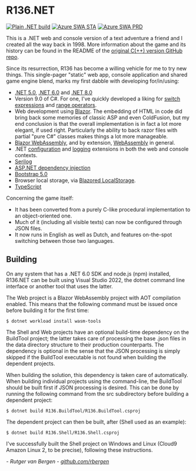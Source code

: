 # R136.NET
[![Plain .NET build](https://github.com/rbergen/R136.NET/actions/workflows/dotnet.yml/badge.svg)](https://github.com/rbergen/R136.NET/actions/workflows/dotnet.yml) [![Azure SWA STA](https://github.com/rbergen/R136.NET/actions/workflows/azure-static-web-apps-red-glacier-092896803.yml/badge.svg)](https://github.com/rbergen/R136.NET/actions/workflows/azure-static-web-apps-red-glacier-092896803.yml)  [![Azure SWA PRD](https://github.com/rbergen/R136.NET/actions/workflows/azure-static-web-apps-proud-sand-070C70F03.yml/badge.svg)](https://github.com/rbergen/R136.NET/actions/workflows/azure-static-web-apps-proud-sand-070C70F03.yml)

This is a .NET web and console version of a text adventure a friend and I created all the way back in 1998. 
More information about the game and its history can be found in the README of the 
[original C(++) version GitHub repo](https://github.com/rbergen/R136).

Since its resurrection, R136 has become a willing vehicle for me to try new things. This single-pager "static" web app, 
console application and shared game engine blend, marks my first dabble with developing for/in/using:
* [.NET 5.0](https://dotnet.microsoft.com/download/dotnet/5.0), [.NET 6.0](https://dotnet.microsoft.com/download/dotnet/6.0) and [.NET 8.0](https://dotnet.microsoft.com/download/dotnet/8.0)
* Version 9.0 of C#. For one, I've quickly developed a liking for 
[switch expressions](https://docs.microsoft.com/en-us/dotnet/csharp/language-reference/operators/switch-expression) 
and [range operators](https://docs.microsoft.com/en-us/dotnet/csharp/tutorials/ranges-indexes).
* Web development using [Blazor](https://dotnet.microsoft.com/apps/aspnet/web-apps/blazor). The embedding of HTML 
in code did bring back some memories of classic ASP and even ColdFusion, but my end conclusion is that the overall 
implementation is in fact a lot more elegant, if used right. Particularly the ability to back razor files with 
partial "pure C#" classes makes things a lot more manageable.
* [Blazor WebAssembly](https://docs.microsoft.com/en-gb/aspnet/core/blazor/?view=aspnetcore-5.0#blazor-webassembly), 
and by extension, [WebAssembly](https://webassembly.org/) in general. 
* .NET [configuration](https://docs.microsoft.com/en-us/dotnet/core/extensions/configuration-providers) 
and [logging](https://docs.microsoft.com/en-us/dotnet/core/extensions/logging) extensions in both the web and console contexts.
* [Serilog](https://serilog.net/)
* [ASP.NET dependency injection](https://docs.microsoft.com/en-us/aspnet/core/fundamentals/dependency-injection?view=aspnetcore-5.0)
* [Bootstrap 5.0](https://getbootstrap.com/docs/5.0/getting-started/introduction/)
* Browser local storage, via [Blazored LocalStorage](https://github.com/Blazored/LocalStorage).
* [TypeScript](https://www.typescriptlang.org/)

Concerning the game itself:
* It has been converted from a purely C-like procedural implementation to an object-oriented one.
* Much of it (including all visible texts) can now be configured through JSON files. 
* It now runs in English as well as Dutch, and features on-the-spot switching between those two languages.

## Building
On any system that has a .NET 6.0 SDK and node.js (npm) installed, R136.NET can be built using Visual Studio 2022, the dotnet command line interface or another tool that uses the latter.

The Web project is a Blazor WebAssembly project with AOT compilation enabled. This means that the following command must be issued once before building it for the first time:
```
$ dotnet workload install wasm-tools
```

The Shell and Web projects have an optional build-time dependency on the BuildTool project; the latter takes care of processing the base .json files in the data directory structure to their production counterparts. The dependency is optional in the sense that the JSON processing is simply skipped if the BuildTool executable is not found when building the dependent projects.

When building the solution, this dependency is taken care of automatically. When building individual projects using the command-line, the BuildTool should be built first if JSON processing is desired. This can be done by running the following command from the src subdirectory before building a dependent project:

```
$ dotnet build R136.BuildTool/R136.BuildTool.csproj
```

The dependent project can then be built, after (Shell used as an example):

```
$ dotnet build R136.Shell/R136.Shell.csproj
```

I've successfully built the Shell project on Windows and Linux (Cloud9 Amazon Linux 2, to be precise), following these instructions.

_- Rutger van Bergen - [github.com/rbergen](https://github.com/rbergen)_
